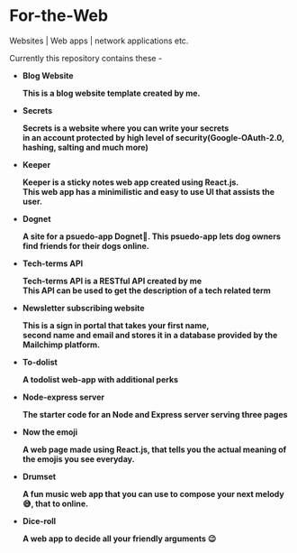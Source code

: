 # For-the-Web
Websites | Web apps | network applications etc.

Currently this repository contains these -
<ul>
  <li>
    <dt><strong>Blog Website<strong></dt>
    <dl>This is a blog website template created by me.</dl>
  </li>  
  <li>
    <dt><strong>Secrets<strong></dt>
    <dl>Secrets is a website where you can write your secrets<br>
    in an account protected by high level of security(Google-OAuth-2.0, hashing, salting and much more)
    </dl>
  </li>
  <li>
    <dt><strong>Keeper<strong></dt>
    <dl>
    Keeper is a sticky notes web app created using React.js.<br>
This web app has a minimilistic and easy to use UI that assists the user.
    </dl>
  </li>
  <li>
    <dt><strong>Dognet<strong></dt>
    <dl>
      A site for a psuedo-app Dognet🐶.
This psuedo-app lets dog owners find friends for their dogs online. 
    </dl>
  </li>
  <li>
    <dt><strong>Tech-terms API<strong></dt>
    <dl>
      Tech-terms API is a RESTful API created by me<br>
      This API can be used to get the description of a tech related term
    </dl>
  </li>
  <li>
    <dt><strong>Newsletter subscribing website<strong></dt>
    <dl>
      This is a sign in portal that takes your first name,<br>
second name and email and stores it in a database provided by the Mailchimp platform.
    </dl>
  </li>
  <li>
    <dt><strong>To-dolist<strong></dt>
    <dl>
      A todolist web-app with additional perks 
    </dl>
  </li>
  <li>
    <dt><strong>Node-express server<strong></dt>
    <dl>
      The starter code for an Node and Express server serving three pages
    </dl>
  </li>
  <li>
    <dt><strong>Now the emoji<strong></dt>
    <dl>
      A web page made using React.js, that tells you the actual meaning of the emojis you see everyday.
    </dl>
  </li>
  <li>
    <dt><strong>Drumset<strong></dt>
    <dl>A fun music web app that you can use to compose your next melody 😅, that to online.</dl>
  </li>
  <li>
    <dt><strong>Dice-roll<strong></dt>
    <dl>
    A web app to decide all your friendly arguments 😉 
    </dl>
  </li>
</ul>
